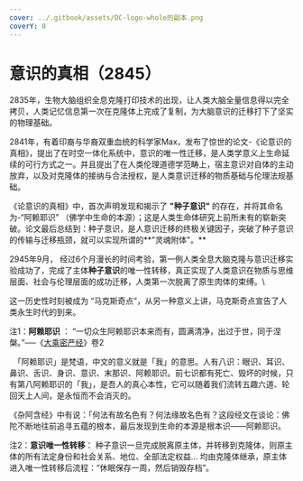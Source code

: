 ```yaml
---
cover: ../.gitbook/assets/DC-logo-whole的副本.png
coverY: 0
---
```


# 意识的真相（2845）

2835年，生物大脑组织全息克隆打印技术的出现，让人类大脑全量信息得以完全拷贝，人类记忆信息第一次在克隆体上完成了复制，为大脑意识的迁移打下了坚实的物理基础。



2841年，有着印裔与华裔双重血统的科学家Max，发布了惊世的论文-《论意识的真相》，提出了在时空一体化系统中，意识的唯一性迁移，是人类学意义上生命延续的可行方式之一。并且提出了在人类伦理道德学范畴上，宿主意识对自体的主动放弃，以及对克隆体的接纳与合法授权，是人类意识迁移的物质基础与伦理法规基础。



《论意识的真相》中，首次声明发现和揭示了 **"种子意识"** 的存在，并将其命名为-“阿赖耶识” （佛学中生命的本源）；这是人类生命体研究上前所未有的崭新突破。论文最后总结到：种子意识，是人意识迁移的终极关键因子，突破了种子意识的传输与迁移瓶颈，就可以实现所谓的**"灵魂附体"。**



2945年9月， 经过6个月漫长的时间考验，第一例人类全息大脑克隆与意识迁移实验成功了，完成了主体**种子意识**的唯一性转移，真正实现了人类意识在物质与思维层面、社会与伦理层面的成功迁移，人类第一次脱离了原生肉体的束缚。\


这一历史性时刻被成为 “马克斯奇点”，从另一种意义上讲，马克斯奇点宣告了人类永生时代的到来。



注1：**阿赖耶识** ： “一切众生阿赖耶识本来而有，圆满清净，出过于世，同于涅槃。”──《[大乘密严经](https://www.baike.com/wikiid/9031274941047891115?from=wiki\_content\&prd=innerlink)》卷2

　「阿赖耶识」是梵语，中文的意义就是「我」的意思。人有八识：眼识、耳识、鼻识、舌识、身识、意识、末那识、阿赖耶识。前七识都有死亡、毁坏的时候，只有第八阿赖耶识的「我」，是吾人的真心本性，它可以随着我们流转五趣六道、轮回天上人间，是永恒而不会消灭的。

&#x20;    《杂阿含经》中有说：「何法有故名色有？何法缘故名色有？这段经文在谈论：佛陀不断地往前追寻五蕴的根本，最后发现到生命的本源是根本识——阿赖耶识。

注2：**意识唯一性转移**： 种子意识一旦完成脱离原主体，并转移到克隆体，则原主体的所有法定身份和社会关系、地位、全部法定权益... 均由克隆体继承，原主体进入唯一性转移后流程：“休眠保存一周，然后销毁存档”。
